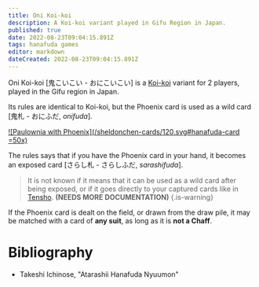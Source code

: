 ```yaml
---
title: Oni Koi-koi
description: A Koi-koi variant played in Gifu Region in Japan.
published: true
date: 2022-08-23T09:04:15.891Z
tags: hanafuda games
editor: markdown
dateCreated: 2022-08-23T09:04:15.891Z
---
```


Oni Koi-koi [鬼こいこい - おにこいこい] is a [Koi-koi](/en/hanafuda/games/koi-koi) variant for 2 players, played in the Gifu region in Japan.

Its rules are identical to Koi-koi, but the Phoenix card is used as a wild card [鬼札 - おにふだ, *onifuda*].

[![Paulownia with Phoenix](/sheldonchen-cards/120.svg#hanafuda-card =50x)](/en/hanafuda/suits/paulownia#phoenix)

The rules says that if you have the Phoenix card in your hand, it becomes an exposed card [さらし札 - さらしふだ, *sarashifuda*]. 

> It is not known if it means that it can be used as a wild card after being exposed, or if it goes directly to your captured cards like in [Tensho](/en/hanafuda/games/tensho). **(NEEDS MORE DOCUMENTATION)**
{.is-warning}

If the Phoenix card is dealt on the field, or drawn from the draw pile, it may be matched with a card of **any suit**, as long as it is **not a Chaff**.

# Bibliography
- Takeshi Ichinose, "Atarashii Hanafuda Nyuumon"